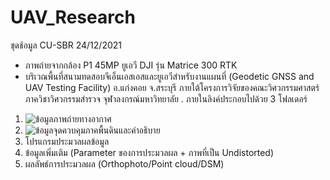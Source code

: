 # UAV_Research

ชุดช้อมูล CU-SBR 24/12/2021
- ภาพถ่ายจากกล้อง P1 45MP ยูเอวี DJI รุ่น Matrice 300 RTK
- บริเวณพื้นที่สนามทดสอบจีเอ็นเอสเอสและยูเอวีสำหรับงานแผนที่ (Geodetic GNSS and UAV Testing Facility) อ.แก่งคอย จ.สระบุรี ภายใต้โครงการวิจัยของคณะวิศวกรรมศาสตร์ ภาควิชาวิศวกรรมสำรวจ จุฬาลงกรณ์มหาวิทยาลัย
.
ภายในลิงค์ประกอบไปด้วย 3 โฟลเดอร์
1. ![ข้อมูลภาพถ่ายทางอากาศ](https://drive.google.com/uc?export=view&id=12QBmrI3BvMxr5ZoPgohJy7eu9JW-QZpe)
2. ![ข้อมูลจุดควบคุมภาคพื้นดินและคำอธิบาย](https://github.com/phisan-chula/UAV_Research/tree/main/UAV_SBR_20211224/02_GCPs_and_Description)
3. โปรแกรมประมวลผลข้อมูล 
4. ข้อมูลเพิ่มเติม (Parameter ของการประมวลผล + ภาพที่เป็น Undistorted)
5. ผลลัพธ์การประมวลผล (Orthophoto/Point cloud/DSM)
